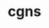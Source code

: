 ---
title: "cgns"
layout: cache
categories: [package, develop-2025-03-23]
meta: {"compilers": ["gcc@=11.4.0", "oneapi@=2024.2.1"], "num_specs": 4, "num_specs_by_stack": {"e4s": 3, "e4s-oneapi": 1, "root": 4}, "oss": ["ubuntu22.04"], "platforms": ["linux"], "stacks": ["e4s", "e4s-oneapi", "root"], "targets": ["x86_64_v3"], "versions": ["4.5.0"]}
spec_details: [{"compiler": "oneapi@=2024.2.1", "hash": "c4yfjsdzap4bc3vurpzorpytrfjfohb4", "os": "ubuntu22.04", "platform": "linux", "size": "-", "stacks": ["e4s-oneapi", "root"], "target": "x86_64_v3", "variants": ["~base_scope", "build_system=cmake", "build_type=Release", "~fortran", "generator=make", "+hdf5", "~int64", "~ipo", "~legacy", "~mem_debug", "+mpi", "patches=0ecd9e4", "~pic", "+scoping", "+shared", "~static", "~testing", "~tools"], "versions": ["4.5.0"]}, {"compiler": "gcc@=11.4.0", "hash": "f3ayfcm4d7r36f6yw65zkf3sxkfoitxv", "os": "ubuntu22.04", "platform": "linux", "size": "-", "stacks": ["e4s", "root"], "target": "x86_64_v3", "variants": ["~base_scope", "build_system=cmake", "build_type=Release", "~fortran", "generator=make", "+hdf5", "~int64", "~ipo", "~legacy", "~mem_debug", "+mpi", "patches=0ecd9e4", "~pic", "+scoping", "+shared", "~static", "~testing", "~tools"], "versions": ["4.5.0"]}, {"compiler": "gcc@=11.4.0", "hash": "vav6hdwlr7nr2jir336alnkfzulirmge", "os": "ubuntu22.04", "platform": "linux", "size": "-", "stacks": ["e4s", "root"], "target": "x86_64_v3", "variants": ["~base_scope", "build_system=cmake", "build_type=Release", "~fortran", "generator=make", "+hdf5", "~int64", "~ipo", "~legacy", "~mem_debug", "+mpi", "patches=0ecd9e4", "~pic", "+scoping", "+shared", "~static", "~testing", "~tools"], "versions": ["4.5.0"]}, {"compiler": "gcc@=11.4.0", "hash": "vuaf2rstyaaam3dn2wu7oblujh2ehj4p", "os": "ubuntu22.04", "platform": "linux", "size": "-", "stacks": ["e4s", "root"], "target": "x86_64_v3", "variants": ["~base_scope", "build_system=cmake", "build_type=Release", "~fortran", "generator=make", "+hdf5", "~int64", "~ipo", "~legacy", "~mem_debug", "+mpi", "patches=0ecd9e4", "~pic", "+scoping", "+shared", "~static", "~testing", "~tools"], "versions": ["4.5.0"]}]
---